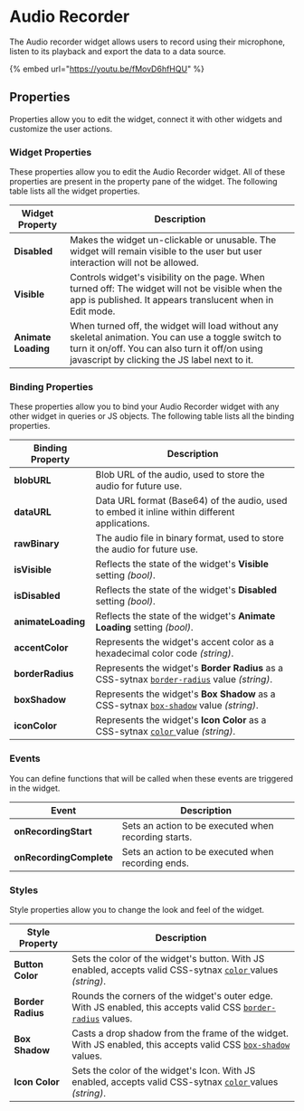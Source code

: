 # Audio Recorder

The Audio recorder widget allows users to record using their microphone, listen to its playback and export the data to a data source.

{% embed url="https://youtu.be/fMovD6hfHQU" %}

## Properties

Properties allow you to edit the widget, connect it with other widgets and customize the user actions.

### Widget Properties

These properties allow you to edit the Audio Recorder widget. All of these properties are present in the property pane of the widget. The following table lists all the widget properties.

| Widget Property     | Description                                                                                                                                                                                            |
| ------------------- | ------------------------------------------------------------------------------------------------------------------------------------------------------------------------------------------------------ |
| **Disabled**        | Makes the widget un-clickable or unusable. The widget will remain visible to the user but user interaction will not be allowed.                                                                        |
| **Visible**         | Controls widget's visibility on the page. When turned off: The widget will not be visible when the app is published. It appears translucent when in Edit mode.                                         |
| **Animate Loading** | When turned off, the widget will load without any skeletal animation. You can use a toggle switch to turn it on/off. You can also turn it off/on using javascript by clicking the JS label next to it. |

### Binding Properties

These properties allow you to bind your Audio Recorder widget with any other widget in queries or JS objects. The following table lists all the binding properties.

| Binding Property   | Description                                                                                                                                                   |
| ------------------ | ------------------------------------------------------------------------------------------------------------------------------------------------------------- |
| **blobURL**        | Blob URL of the audio, used to store the audio for future use.                                                                                                |
| **dataURL**        | Data URL format (Base64) of the audio, used to embed it inline within different applications.                                                                 |
| **rawBinary**      | The audio file in binary format, used to store the audio for future use.                                                                                      |
| **isVisible**      | Reflects the state of the widget's **Visible** setting _(bool)_.                                                                                              |
| **isDisabled**     | Reflects the state of the widget's **Disabled** setting _(bool)_.                                                                                             |
| **animateLoading** | Reflects the state of the widget's **Animate Loading** setting _(bool)_.                                                                                      |
| **accentColor**    | Represents the widget's accent color as a hexadecimal color code _(string)_.                                                                                  |
| **borderRadius**   | Represents the widget's **Border Radius** as a CSS-sytnax [`border-radius`](https://developer.mozilla.org/en-US/docs/Web/CSS/border-radius) value _(string)_. |
| **boxShadow**      | Represents the widget's **Box Shadow** as a CSS-sytnax [`box-shadow`](https://developer.mozilla.org/en-US/docs/Web/CSS/box-shadow) value _(string)_.          |
| **iconColor**      | Represents the widget's **Icon Color** as a CSS-sytnax [`color` ](https://developer.mozilla.org/en-US/docs/Web/CSS/color)value _(string)_.                    |

### Events

You can define functions that will be called when these events are triggered in the widget.

| Event                   | Description                                          |
| ----------------------- | ---------------------------------------------------- |
| **onRecordingStart**    | Sets an action to be executed when recording starts. |
| **onRecordingComplete** | Sets an action to be executed when recording ends.   |

### Styles

Style properties allow you to change the look and feel of the widget.

| Style Property    | Description                                                                                                                                                                      |
| ----------------- | -------------------------------------------------------------------------------------------------------------------------------------------------------------------------------- |
| **Button Color**  | Sets the color of the widget's button. With JS enabled, accepts valid CSS-sytnax [`color` ](https://developer.mozilla.org/en-US/docs/Web/CSS/color)values _(string)_.            |
| **Border Radius** | Rounds the corners of the widget's outer edge. With JS enabled, this accepts valid CSS [`border-radius`](https://developer.mozilla.org/en-US/docs/Web/CSS/border-radius) values. |
| **Box Shadow**    | Casts a drop shadow from the frame of the widget. With JS enabled, this accepts valid CSS [`box-shadow`](https://developer.mozilla.org/en-US/docs/Web/CSS/box-shadow) values.    |
| **Icon Color**    | Sets the color of the widget's Icon. With JS enabled, accepts valid CSS-sytnax [`color` ](https://developer.mozilla.org/en-US/docs/Web/CSS/color)values _(string)_.              |
